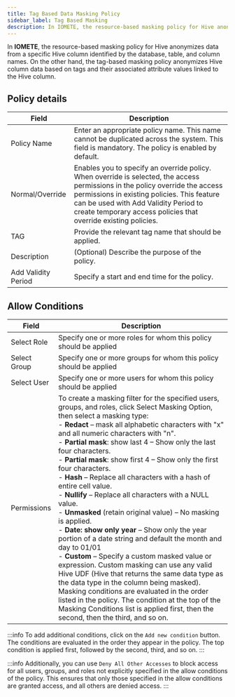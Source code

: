 ```yaml
---
title: Tag Based Data Masking Policy
sidebar_label: Tag Based Masking
description: In IOMETE, the resource-based masking policy for Hive anonymizes data from a specific Hive column identified by the database, table, and column names. On the other hand, the tag-based masking policy anonymizes Hive column data based on tags and their associated attribute values linked to the Hive column.
---
```


In **IOMETE**, the resource-based masking policy for Hive anonymizes data from a specific Hive column identified by the database, table, and column names. On the other hand, the tag-based masking policy anonymizes Hive column data based on tags and their associated attribute values linked to the Hive column.

## Policy details

| Field               | Description                                                                                                                                                                                                                                                                             |
| ------------------- | --------------------------------------------------------------------------------------------------------------------------------------------------------------------------------------------------------------------------------------------------------------------------------------- |
| Policy Name         | Enter an appropriate policy name. This name cannot be duplicated across the system. This field is mandatory. The policy is enabled by default.                                                                                                                                          |
| Normal/Override     | Enables you to specify an override policy. When override is selected, the access permissions in the policy override the access permissions in existing policies. This feature can be used with Add Validity Period to create temporary access policies that override existing policies. |
| TAG                 | Provide the relevant tag name that should be applied.                                                                                                                                                                                                                                   |
| Description         | (Optional) Describe the purpose of the policy.                                                                                                                                                                                                                                          |
| Add Validity Period | Specify a start and end time for the policy.                                                                                                                                                                                                                                            |

## Allow Conditions

| Field        | Description                                                                                                                                                                                                                                                                                                                                                                                                                                                                                                                                                                                                                                                                                                                                                                                                                                                                                                                                                                                                                                                                                                                    |
| ------------ | ------------------------------------------------------------------------------------------------------------------------------------------------------------------------------------------------------------------------------------------------------------------------------------------------------------------------------------------------------------------------------------------------------------------------------------------------------------------------------------------------------------------------------------------------------------------------------------------------------------------------------------------------------------------------------------------------------------------------------------------------------------------------------------------------------------------------------------------------------------------------------------------------------------------------------------------------------------------------------------------------------------------------------------------------------------------------------------------------------------------------------ |
| Select Role  | Specify one or more roles for whom this policy should be applied                                                                                                                                                                                                                                                                                                                                                                                                                                                                                                                                                                                                                                                                                                                                                                                                                                                                                                                                                                                                                                                               |
| Select Group | Specify one or more groups for whom this policy should be applied                                                                                                                                                                                                                                                                                                                                                                                                                                                                                                                                                                                                                                                                                                                                                                                                                                                                                                                                                                                                                                                              |
| Select User  | Specify one or more users for whom this policy should be applied                                                                                                                                                                                                                                                                                                                                                                                                                                                                                                                                                                                                                                                                                                                                                                                                                                                                                                                                                                                                                                                               |
| Permissions  | To create a masking filter for the specified users, groups, and roles, click Select Masking Option, then select a masking type: <br/> - **Redact** – mask all alphabetic characters with "x" and all numeric characters with "n". <br /> - **Partial mask**: show last 4 – Show only the last four characters. <br />- **Partial mask**: show first 4 – Show only the first four characters. <br />- **Hash** – Replace all characters with a hash of entire cell value. <br />- **Nullify** – Replace all characters with a NULL value. <br />- **Unmasked** (retain original value) – No masking is applied. <br />- **Date: show only year** – Show only the year portion of a date string and default the month and day to 01/01 <br />- **Custom** – Specify a custom masked value or expression. Custom masking can use any valid Hive UDF (Hive that returns the same data type as the data type in the column being masked). Masking conditions are evaluated in the order listed in the policy. The condition at the top of the Masking Conditions list is applied first, then the second, then the third, and so on. |

:::info
To add additional conditions, click on the `Add new condition` button. The conditions are evaluated in the order they appear in the policy. The top condition is applied first, followed by the second, third, and so on.
:::

:::info
Additionally, you can use `Deny All Other Accesses` to block access for all users, groups, and roles not explicitly specified in the allow conditions of the policy. This ensures that only those specified in the allow conditions are granted access, and all others are denied access.
:::
